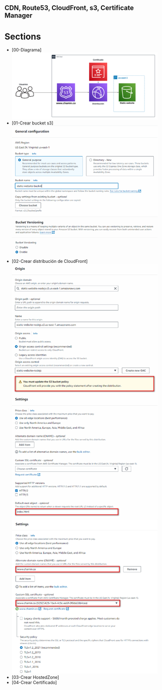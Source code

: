 ## CDN, Route53, CloudFront, s3, Certificate Manager
# Sections
- [00-Diagrama]
![Diagrama](docs/Diagrama.png)
- [01-Crear bucket s3]
![s3](docs/s3-1.png)
![s3](docs/s3-2.png)
- [02-Crear distribución de CloudFront]
![CloudFront](docs/Cloudfront-1.png)
![CloudFront](docs/Cloudfront-2.png)
![CloudFront](docs/Cloudfront-3.png)
- [03-Crear HostedZone]
- [04-Crear Certificado]